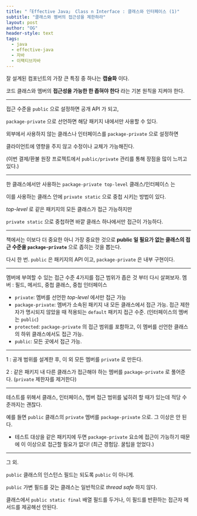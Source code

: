 ```yaml
---
title: "「Effective Java」 Class n Interface : 클래스와 인터페이스 (1)"
subtitle: "클래스와 멤버의 접근성을 제한하라"
layout: post
author: "OG"
header-style: text
tags:
  - java
  - effective-java
  - 자바
  - 이팩티브자바
---
```


잘 설계된 컴포넌트의 가장 큰 특징 중 하나는 **캡슐화** 이다.

코드 클래스와 멤버의 **접근성을 가능한 한 좁혀야 한다** 라는 기본 원칙을 지켜야 한다.

***

접근 수준을 `public` 으로 설정하면 공개 API 가 되고,

`package-private` 으로 선언하면 해당 패키지 내에서만 사용할 수 있다.

외부에서 사용하지 않는 클래스나 인터페이스를 `package-private` 으로 설정하면

클라이언트에 영향을 주지 않고 수정이나 교체가 가능해진다.

(이번 결제/환불 원장 프로젝트에서 `public/private` 관리를 통해 장점을 많이 느끼고 있다.)

***

한 클래스에서만 사용하는 `package-private top-level` 클래스/인터페이스 는

이를 사용하는 클래스 안에 `private static` 으로 중첩 시키는 방법이 있다.

*top-level* 로 같은 패키지의 모든 클래스가 접근 가능하지만

`private static` 으로 중첩하면 바깥 클래스 하나에서만 접근이 가능하다.

***

책에서는 이보다 더 중요한 아니 가장 중요한 것으로 **public 일 필요가 없는 클래스의 접근 수준을 `package-private`** 으로 좁히는 것을 뽑는다.

다시 한 번. `public` 은 패키지의 API 이고, `package-private` 은 내부 구현이다.

***

멤버에 부여할 수 있는 접근 수준 4가지를 접근 범위가 좁은 것 부터 다시 살펴보자.
멤버 : 필드, 메서드, 중첩 클래스, 중첩 인터페이스

- `private`: 멤버를 선언한 *top-level* 에서만 접근 가능
- `package-private`: 멤버가 소속된 패키지 내 모든 클래스에서 접근 가능. 접근 제한자가 명시되지 않았을 때 적용되는 `default` 패키지 접근 수준. (인터페이스의 멤버는 `public`)
- `protected`: `package-private` 의 접근 범위를 포함하고, 이 멤버를 선언한 클래스의 하위 클래스에서도 접근 가능.
- `public`: 모든 곳에서 접근 가능.

***

1 : 공개 범위를 설계한 후, 이 외 모든 멤버를 `private` 로 만든다.

2 : 같은 패키지 내 다른 클래스가 접근해야 하는 멤버를 `package-private` 로 풀어준다. (`private` 제한자를 제거한다)

***

테스트를 위해서 클래스, 인터페이스, 멤버 접근 범위를 넓히려 할 때가 있는데 적당 수준까지는 괜찮다.

예를 들면 `public` 클래스의 `private` 멤버를 `package-private` 으로. 그 이상은 안 된다.

+ 테스트 대상을 같은 패키지에 두면 `package-private` 요소에 접근이 가능하기 때문에 이 이상으로 접근할 필요가 없다! (최근 경험담. 꿀팁을 얻었다.)

***

그 외.

`public` 클래스의 인스턴스 필드는 되도록 `public` 이 아니게.

`public` 가변 필드를 갖는 클래스는 일반적으로 *thread safe* 하지 않다.

클래스에서 `public static final` 배열 필드를 두거나, 이 필드를 반환하는 접근자 메서드를 제공해선 안된다.

